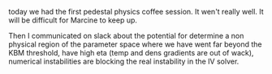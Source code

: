 
today we had the first pedestal physics coffee session. It wen't really well. It will be difficult for Marcine to keep up. 

Then I communicated on slack about the potential for determine a non physical region of the parameter space where we have went far beyond the KBM threshold, have high eta (temp and dens gradients are out of wack), numerical instabilities are blocking the real instability in the IV solver. 